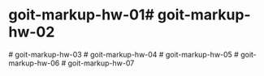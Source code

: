 # goit-markup-hw-01#   g o i t - m a r k u p - h w - 0 2  
 #   g o i t - m a r k u p - h w - 0 3  
 #   g o i t - m a r k u p - h w - 0 4  
 #   g o i t - m a r k u p - h w - 0 5  
 #   g o i t - m a r k u p - h w - 0 6  
 #   g o i t - m a r k u p - h w - 0 7  
 